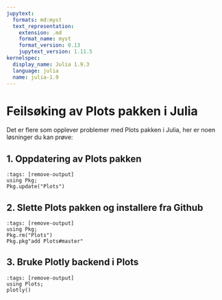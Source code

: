 ```yaml
---
jupytext:
  formats: md:myst
  text_representation:
    extension: .md
    format_name: myst
    format_version: 0.13
    jupytext_version: 1.11.5
kernelspec:
  display_name: Julia 1.9.3
  language: julia
  name: julia-1.9
---
```


# Feilsøking av Plots pakken i Julia

Det er flere som opplever problemer med Plots pakken i Julia, her er noen løsninger du kan prøve:

## 1. Oppdatering av Plots pakken

```{code-cell}
:tags: [remove-output]
using Pkg;
Pkg.update("Plots")
```

## 2. Slette Plots pakken og installere fra Github

```{code-cell}
:tags: [remove-output]
using Pkg;
Pkg.rm("Plots")
Pkg.pkg"add Plots#master"
```

## 3. Bruke Plotly backend i Plots

```{code-cell}
:tags: [remove-output]
using Plots;
plotly()
```

